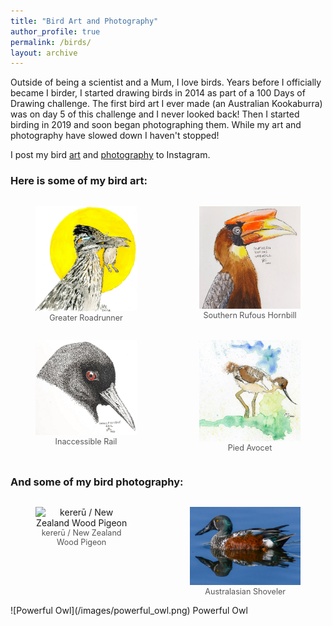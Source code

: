 ```yaml
---
title: "Bird Art and Photography"
author_profile: true
permalink: /birds/
layout: archive
---
```


Outside of being a scientist and a Mum, I love birds. Years before I officially became I birder, I started drawing birds in 2014 as part of a 100 Days of Drawing challenge. The first bird art I ever made (an Australian Kookaburra) was on day 5 of this challenge and I never looked back! Then I started birding in 2019 and soon began photographing them. While my art and photography have slowed down I haven't stopped!

I post my bird [art](https://www.instagram.com/drtupps/) and [photography](https://www.instagram.com/drtupps.birding/) to Instagram.

### Here is some of my bird art:
<div style="display: flex; justify-content: center; gap: 20px;">
  <figure style="text-align: center;">
    <img src="/images/GreaterRoadrunner.png" alt="Greater Roadrunner" width="300" />
    <figcaption style="font-size: 0.9em; color: #555;">Greater Roadrunner</figcaption>
  </figure>
  <figure style="text-align: center;">
    <img src="/images/SouthernRufousHrnbill.png" alt="Southern Rufous Hornbill" width="300" />
    <figcaption style="font-size: 0.9em; color: #555;">Southern Rufous Hornbill</figcaption>
  </figure>
</div>
<div style="display: flex; justify-content: center; gap: 20px;">
  <figure style="text-align: center;">
    <img src="/images/InaccesibleRail.png" alt="Inaccessible Rail" width="300" />
    <figcaption style="font-size: 0.9em; color: #555;">Inaccessible Rail</figcaption>
  </figure>
  <figure style="text-align: center;">
    <img src="/images/PiedAvocet.png" alt="Pied Avocet" width="300" />
    <figcaption style="font-size: 0.9em; color: #555;">Pied Avocet</figcaption>
  </figure>
</div>

### And some of my bird photography:
<div style="display: flex; justify-content: center; gap: 20px;">
  <figure style="text-align: center;">
    <img src="/images/kererū.png" alt="kererū / New Zealand Wood Pigeon" width="300" />
    <figcaption style="font-size: 0.9em; color: #555;">kererū / New Zealand Wood Pigeon</figcaption>
  </figure>
  <figure style="text-align: center;">
    <img src="/images/australiasian_shoveler.png" alt="Australasian Shoveler" width="300" />
    <figcaption style="font-size: 0.9em; color: #555;">Australasian Shoveler</figcaption>
  </figure>
</div>
![Powerful Owl](/images/powerful_owl.png)
Powerful Owl